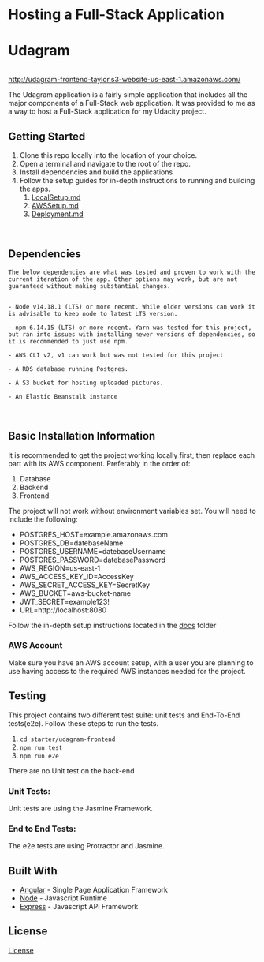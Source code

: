 # Hosting a Full-Stack Application

# Udagram

[![<SudoForkBomb>](https://circleci.com/gh/SudoForkBomb/nd0067-c4-deployment-process-project-starter.svg?style=svg)](https://circleci.com/gh/SudoForkBomb/nd0067-c4-deployment-process-project-starter)

http://udagram-frontend-taylor.s3-website-us-east-1.amazonaws.com/

The Udagram application is a fairly simple application that includes all the major components of a Full-Stack web application.
It was provided to me as a way to host a Full-Stack application for my Udacity project.

## Getting Started

1. Clone this repo locally into the location of your choice.
1. Open a terminal and navigate to the root of the repo.
1. Install dependencies and build the applications
1. Follow the setup guides for in-depth instructions to running and building the apps.
   1. [LocalSetup.md](./docs/LocalSetup.md)
   1. [AWSSetup.md](./docs/AWSSetup.md)
   1. [Deployment.md](./docs/Deployment.md)

&nbsp;

## Dependencies

```
The below dependencies are what was tested and proven to work with the current iteration of the app. Other options may work, but are not guaranteed without making substantial changes.


- Node v14.18.1 (LTS) or more recent. While older versions can work it is advisable to keep node to latest LTS version.

- npm 6.14.15 (LTS) or more recent. Yarn was tested for this project, but ran into issues with installing newer versions of dependencies, so it is recommended to just use npm.

- AWS CLI v2, v1 can work but was not tested for this project

- A RDS database running Postgres.

- A S3 bucket for hosting uploaded pictures.

- An Elastic Beanstalk instance
```

&nbsp;

## Basic Installation Information

It is recommended to get the project working locally first, then replace each part with its AWS component. Preferably in the order of:

1. Database
1. Backend
1. Frontend

The project will not work without environment variables set. You will need to include the following:

- POSTGRES_HOST=example.amazonaws.com
- POSTGRES_DB=datebaseName
- POSTGRES_USERNAME=datebaseUsername
- POSTGRES_PASSWORD=datebasePassword
- AWS_REGION=us-east-1
- AWS_ACCESS_KEY_ID=AccessKey
- AWS_SECRET_ACCESS_KEY=SecretKey
- AWS_BUCKET=aws-bucket-name
- JWT_SECRET=example123!
- URL=http://localhost:8080

Follow the in-depth setup instructions located in the [docs](./docs) folder
&nbsp;

### AWS Account

Make sure you have an AWS account setup, with a user you are planning to use having access to the required AWS instances needed for the project.

## Testing

This project contains two different test suite: unit tests and End-To-End tests(e2e). Follow these steps to run the tests.

1. `cd starter/udagram-frontend`
1. `npm run test`
1. `npm run e2e`

There are no Unit test on the back-end

### Unit Tests:

Unit tests are using the Jasmine Framework.

### End to End Tests:

The e2e tests are using Protractor and Jasmine.

## Built With

- [Angular](https://angular.io/) - Single Page Application Framework
- [Node](https://nodejs.org) - Javascript Runtime
- [Express](https://expressjs.com/) - Javascript API Framework

## License

[License](LICENSE.txt)
